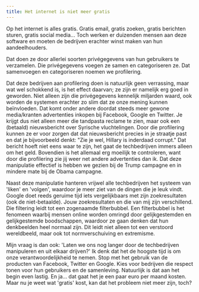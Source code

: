 ```yaml
---
title: Het internet is niet meer gratis
---
```


Op het internet is alles gratis. Gratis email, gratis zoeken, gratis
berichten sturen, gratis social media... Toch werken er duizenden
mensen aan deze software en moeten de bedrijven erachter winst maken
van hun aandeelhouders. 

Dat doen ze door allerlei soorten privégegevens van hun gebruikers te 
verzamelen. Die privégegevens voegen ze samen en categoriseren ze. Dat 
samenvoegen en categoriseren noemen we profilering.

Dat deze bedrijven aan profilering doen is natuurlijk geen verrassing,
maar wat wel schokkend is, is het effect daarvan; ze zijn er namelijk
erg goed in geworden. Niet alleen zijn die privégegevens kennelijk
miljarden waard, ook worden de systemen erachter zo slim dat ze onze
mening kunnen beïnvloeden. Dat komt onder andere doordat steeds meer
gewone media/kranten advertenties inkopen bij Facebook, Google en
Twitter. Je krijgt dus niet alleen meer die tandpasta reclame te zien,
maar ook een (betaald) nieuwsbericht over Syrische vluchtelingen. Door
die profilering kunnen ze er voor zorgen dat dat nieuwsbericht precies
in je straatje past en dat je bijvoorbeeld denkt: "Zie je wel, Hillary
is inderdaad corrupt." Dat bericht hoeft niet eens waar te zijn, het
gaat de techbedrijven immers alleen om het geld. Bovendien is het
allemaal erg moeilijk te controleren, want door die profilering zie
jij weer net andere advertenties dan ik. Dat deze manipulatie
effectief is hebben we gezien bij de Trump campagne en in mindere mate
bij de Obama campagne.

Naast deze manipulatie hanteren vrijwel alle techbedrijven het systeem
van 'liken' en 'volgen', waardoor je meer ziet van de dingen die je
leuk vindt. Google doet reeds geruime tijd iets vergelijkbaars met
zijn zoekresultaten (ook de niet-betaalde). Jouw zoekresultaten en die
van mij zijn verschillend. Die filtering leidt tot een zogenaamde
filterbubbel. Een filterbubbel is het fenomeen waarbij mensen online
worden omringd door gelijkgestemden en gelijkgestemde boodschappen,
waardoor ze gaan denken dat hun denkbeelden heel normaal zijn. Dit
leidt niet alleen tot een verstoord wereldbeeld, maar ook tot
normverschuiving en extremisme.

Mijn vraag is dan ook: 'Laten we ons nog langer door de techbedrijven
manipuleren en uit elkaar drijven?' Ik denk dat het de hoogste tijd is
om onze verantwoordelijkheid te nemen. Stop met het gebruik van de
producten van Facebook, Twitter en Google. Kies voor bedrijven die
respect tonen voor hun gebruikers en de samenleving. Natuurlijk is dat
aan het begin even lastig. En ja... dat gaat het je een paar euro per
maand kosten. Maar nu je weet wat 'gratis' kost, kan dat het probleem
niet meer zijn, toch?